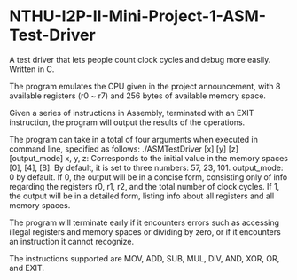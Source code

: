 # NTHU-I2P-II-Mini-Project-1-ASM-Test-Driver
A test driver that lets people count clock cycles and debug more easily. Written in C.

The program emulates the CPU given in the project announcement, with 8 available registers (r0 ~ r7) and 256 bytes of available memory space.

Given a series of instructions in Assembly, terminated with an EXIT instruction, the program will output the results of the operations.

The program can take in a total of four arguments when executed in command line, specified as follows:
./ASMTestDriver [x] [y] [z] [output_mode]
x, y, z: Corresponds to the initial value in the memory spaces [0], [4], [8]. By default, it is set to three numbers: 57, 23, 101.
output_mode: 0 by default. If 0, the output will be in a concise form, consisting only of info regarding the registers r0, r1, r2, and the total number of clock cycles. If 1, the output will be in a detailed form, listing info about all registers and all memory spaces.

The program will terminate early if it encounters errors such as accessing illegal registers and memory spaces or dividing by zero, or if it encounters an instruction it cannot recognize.

The instructions supported are MOV, ADD, SUB, MUL, DIV, AND, XOR, OR, and EXIT.
